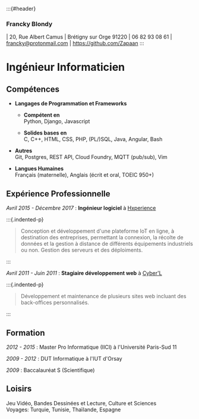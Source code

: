 :::{#header}
### Francky Blondy
| 20, Rue Albert Camus
| Brétigny sur Orge 91220
| 06 82 93 08 61
| <francky@protonmail.com>
| <https://github.com/Zapaan>
:::

# Ingénieur Informaticien

## Compétences
* __Langages de Programmation et Frameworks__
    - __Compétent en__  
    Python, Django, Javascript

    - __Solides bases en__  
    C, C++, HTML, CSS, PHP, (PL/)SQL, Java, Angular, Bash

* __Autres__  
Git, Postgres, REST API, Cloud Foundry, MQTT (pub/sub), Vim

* __Langues Humaines__  
Français (maternelle), Anglais (écrit et oral, TOEIC 950+)  


## Expérience Professionnelle
_Avril 2015 - Décembre 2017_ : __Ingénieur logiciel__ à [Hxperience](https://www.hxperience.com)

:::{.indented-p}
> Conception et développement d'une plateforme IoT en ligne, à destination des entreprises, permettant la connexion, la récolte de données et la gestion à distance de différents équipements industriels ou non. Gestion des serveurs et des déploiments.

:::

_Avril 2011 - Juin 2011_ : __Stagiaire développement web__ à [Cyber'L](https://www.cyber-l.com/)

:::{.indented-p}
> Développement et maintenance de plusieurs sites web incluant des back-offices personnalisés.

:::


## Formation
_2012 - 2015_ : Master Pro Informatique (IICI) à l'Université Paris-Sud 11

_2009 - 2012_ : DUT Informatique à l'IUT d'Orsay

_2009_ : Baccalauréat S (Scientifique)


## Loisirs
Jeu Vidéo, Bandes Dessinées et Lecture, Culture et Sciences  
Voyages: Turquie, Tunisie, Thaïlande, Espagne
